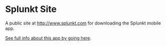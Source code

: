 # Splunkt Site

A public site at http://www.splunkt.com for downloading the Splunkt mobile app.

[See full info about this app by going here](https://github.com/himynamesdave/splunkt_site).
